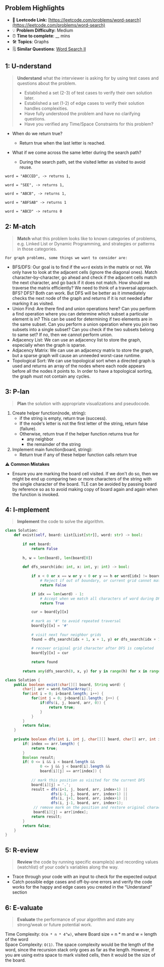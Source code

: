 ## Problem Highlights

* 🔗 **Leetcode Link:** [https://leetcode.com/problems/word-search](https://leetcode.com/problems/word-search)
* 💡 **Problem Difficulty:** Medium
* ⏰ **Time to complete**: __ mins
* 🛠️ **Topics**: Graphs
* 🗒️ **Similar Questions**: [Word Search II](https://leetcode.com/problems/word-search-ii/)

## 1: **U-nderstand**

> **Understand** what the interviewer is asking for by using test cases and questions about the problem.
> 
> - Established a set (2-3) of test cases to verify their own solution later.
> - Established a set (1-2) of edge cases to verify their solution handles complexities.
> - Have fully understood the problem and have no clarifying questions.
> - Have you verified any Time/Space Constraints for this problem?

- When do we return true? 
  - Return true when the last letter is reached.

- What if we come across the same letter during the search path? 
  - During the search path, set the visited letter as visited to avoid reuse.

```markdown
word = "ABCCED", -> returns 1,

word = "SEE", -> returns 1,

word = "ABCB", -> returns 1,

word = "ABFSAB" -> returns 1

word = "ABCD" -> returns 0
```

## 2: M-atch

> **Match** what this problem looks like to known categories of problems, e.g. Linked List or Dynamic Programming, and strategies or patterns in those categories.
    
    For graph problems, some things we want to consider are:
    
- BFS/DFS: Our goal is to find if the `word` exists in the matrix or not. We only have to look at the adjacent cells (ignore the diagonal ones). Match character-by-character, go ahead and check if the adjacent cells match the next character, and go back if it does not match.
How should we traverse the matrix efficiently? We need to think of a traversal approach. BFS? DFS? Both can work. But DFS will be better as it immediately checks the next node of the graph and returns if it is not needed after marking it as visited.
- Union Find: Are there find and union operations here? Can you perform a find operation where you can determine which subset a particular element is in? This can be used for determining if two elements are in the same subset. Can you perform a union operation where you join two subsets into a single subset? Can you check if the two subsets belong to same set? If no, then we cannot perform union. 
- Adjacency List: We can use an adjacency list to store the graph, especially when the graph is sparse.
- Adjacency Matrix: We can use an adjacency matrix to store the graph, but a sparse graph will cause an unneeded worst-case runtime.
- Topological Sort: We can use topological sort when a directed graph is used and returns an array of the nodes where each node appears before all the nodes it points to. In order to have a topological sorting, the graph must not contain any cycles.
    
## 3: P-lan

> **Plan** the solution with appropriate visualizations and pseudocode.

1. Create helper function(node, string):
    - if the string is empty, return true (success).
    - If the node's letter is not the first letter of the string, return false (failure).
    - Otherwise, return true if the helper function returns true for
       - any neighbor
       - the remainder of the string
2. Implement main function(board, string):
    - Return true if any of these helper function calls return true

⚠️ **Common Mistakes**

* Ensure you are marking the board cell visited. If we don't do so, then we might be end up comparing two or more characters of the string with the single character of the board. TLE can be avoided by passing board by reference so as to avoid making copy of board again and again when the function is invoked.

## 4: I-mplement

> **Implement** the code to solve the algorithm.

```python
class Solution:
    def exist(self, board: List[List[str]], word: str) -> bool:
        
        if not board: 
            return False
        
        h, w = len(board), len(board[0])
      
        def dfs_search(idx: int, x: int, y: int) -> bool:
            
            if x < 0 or x == w or y < 0 or y == h or word[idx] != board[y][x]:
                # Reject if out of boundary, or current grid cannot match the character word[idx]
                return False

            if idx == len(word) - 1: 
                # Accept when we match all characters of word during DFS
                return True

            cur = board[y][x]
            
            # mark as '#' to avoid repeated traversal
            board[y][x] = '#'
            
            # visit next four neighbor grids
            found = dfs_search(idx + 1, x + 1, y) or dfs_search(idx + 1, x - 1, y) or dfs_search(idx + 1, x, y + 1) or dfs_search(idx + 1, x, y - 1)
            
            # recover original grid character after DFS is completed
            board[y][x] = cur
            
            return found
        
        return any(dfs_search(0, x, y) for y in range(h) for x in range(w))    
```

```java
class Solution {
    public boolean exist(char[][] board, String word) {
        char[] arr = word.toCharArray();
        for(int i = 0; i<board.length; i++) {
            for(int j = 0; j<board[i].length; j++) {
                if(dfs(i, j, board, arr, 0)) {
                    return true;   
                }
            }
        }
        return false;
    }
    
    private boolean dfs(int i, int j, char[][] board, char[] arr, int index) {
        if( index == arr.length) {
            return true;
        }
        Boolean result;
        if( 0 <= i && i < board.length && 
                0 <= j && j < board[i].length &&
                board[i][j] == arr[index]) {
				
            // mark this position as visited for the current DFS
			board[i][j] = '.';       
            result = dfs(i+1, j, board, arr, index+1) || 
                     dfs(i-1, j, board, arr, index+1) || 
                     dfs(i, j+1, board, arr, index+1) || 
                     dfs(i, j-1, board, arr, index+1);   
             // remove mark on the position and restore original character
			 board[i][j] = arr[index];
            return result;
        }
        return false;        
    }
}
```

## 5: R-eview

> **Review** the code by running specific example(s) and recording values (watchlist) of your code's variables along the way.

- Trace through your code with an input to check for the expected output
- Catch possible edge cases and off-by-one errors and verify the code works for the happy and edge cases you created in the “Understand” section


## 6: E-valuate

> **Evaluate** the performance of your algorithm and state any strong/weak or future potential work.
    
Time Complexity: `O(m * n * 4^w)`, where Board size = n * m and w = length of the word
<br>
Space Complexity: `O(1)`. The space complexity would be the length of the word, since the recursion stack only goes as far as the length. However, if you are using extra space to mark visited cells, then it would be the size of the board.